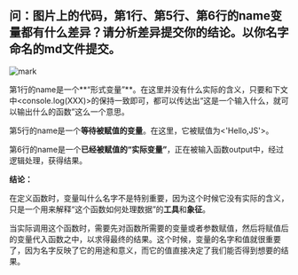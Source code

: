 ## 问：图片上的代码，第1行、第5行、第6行的name变量都有什么差异？请分析差异提交你的结论。以你名字命名的md文件提交。

![mark](http://ou7elf9tx.bkt.clouddn.com/blog/170903/d113EmK15J.jpg?imageslim)

第1行的name是一个**“形式变量”**。在这里并没有什么实际的含义，只要和下文中<console.log(XXX)>的<XXX>保持一致即可，都可以传达出“这是一个输入什么，就可以输出什么的函数”这么一个意思。

第5行的name是一个**等待被赋值的变量**。在这里，它被赋值为<'Hello,JS'>。

第6行的name是一个**已经被赋值的“实际变量”**，正在被输入函数output中，经过逻辑处理，获得结果。

**结论：**

在定义函数时，变量叫什么名字不是特别重要，因为这个时候它没有实际的含义，只是一个用来解释“这个函数如何处理数据”的**工具**和**象征**。

当实际调用这个函数时，需要先对函数所需要的变量或者参数赋值，然后将赋值后的变量代入函数之中，以求得最终的结果。这个时候，变量的名字和值就很重要了，因为名字反映了它的用途和意义，而它的值直接决定了我们能否得到想要的结果。